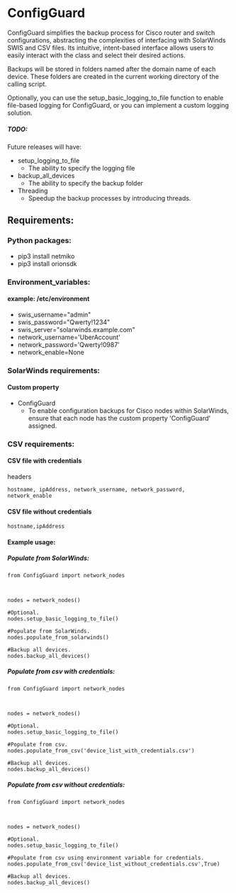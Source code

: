 # ConfigGuard
ConfigGuard simplifies the backup process for Cisco router and switch configurations, abstracting the complexities of interfacing with SolarWinds SWIS and CSV files. Its intuitive, intent-based interface allows users to easily interact with the class and select their desired actions.

Backups will be stored in folders named after the domain name of each device. These folders are created in the current working directory of the calling script.

Optionally, you can use the setup_basic_logging_to_file function to enable file-based logging for ConfigGuard, or you can implement a custom logging solution.

##### TODO:
Future releases will have:
- setup_logging_to_file
    - The ability to specify the logging file
- backup_all_devices
    - The ability to specify the backup folder
- Threading
    - Speedup the backup processes by introducing threads.

## Requirements:
### Python packages:
* pip3 install netmiko
* pip3 install orionsdk

### Environment_variables:
#### example: /etc/environment
* swis_username="admin"
* swis_password="Qwerty!1234"
* swis_server="solarwinds.example.com"
* network_username='UberAccount'
* network_password='Qwerty!0987'
* network_enable=None

### SolarWinds requirements:
#### Custom property
- ConfigGuard
    - To enable configuration backups for Cisco nodes within SolarWinds, ensure that each node has the custom property 'ConfigGuard' assigned.

### CSV requirements:
#### CSV file with credentials
headers
```
hostname, ipAddress, network_username, network_password, network_enable

```
#### CSV file without credentials
```
hostname,ipAddress
```

#### Example usage:
##### Populate from SolarWinds:
```
from ConfigGuard import network_nodes



nodes = network_nodes()

#Optional.
nodes.setup_basic_logging_to_file()

#Populate from SolarWinds.
nodes.populate_from_solarwinds()

#Backup all devices.
nodes.backup_all_devices()

```
##### Populate from csv with credentials:
```
from ConfigGuard import network_nodes



nodes = network_nodes()

#Optional.
nodes.setup_basic_logging_to_file()

#Populate from csv.
nodes.populate_from_csv('device_list_with_credentials.csv')

#Backup all devices.
nodes.backup_all_devices()
```
##### Populate from csv without credentials:
```
from ConfigGuard import network_nodes



nodes = network_nodes()

#Optional.
nodes.setup_basic_logging_to_file()

#Populate from csv using environment variable for credentials.
nodes.populate_from_csv('device_list_without_credentials.csv',True)

#Backup all devices.
nodes.backup_all_devices()
```
